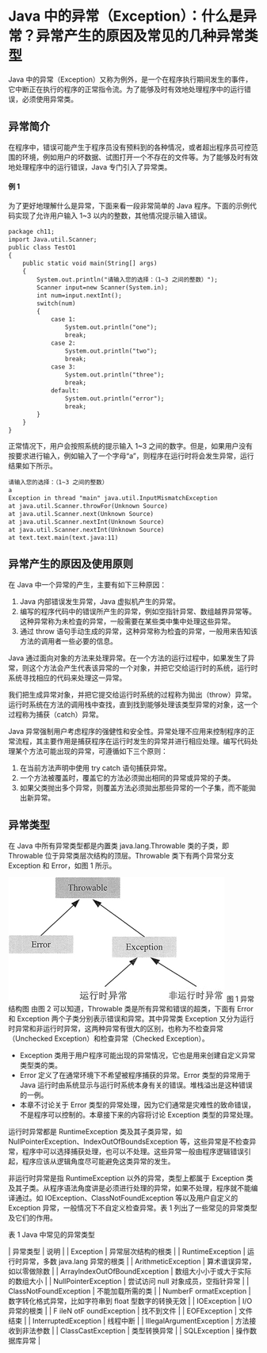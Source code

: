 # Java 中的异常（Exception）：什么是异常？异常产生的原因及常见的几种异常类型

Java 中的异常（Exception）又称为例外，是一个在程序执行期间发生的事件，它中断正在执行的程序的正常指令流。为了能够及时有效地处理程序中的运行错误，必须使用异常类。

## 异常简介

在程序中，错误可能产生于程序员没有预料到的各种情况，或者超出程序员可控范围的环境，例如用户的坏数据、试图打开一个不存在的文件等。为了能够及时有效地处理程序中的运行错误，Java 专门引入了异常类。

#### 例 1

为了更好地理解什么是异常，下面来看一段非常简单的 Java 程序。下面的示例代码实现了允许用户输入 1~3 以内的整数，其他情况提示输入错误。

```
package ch11;
import Java.util.Scanner;
public class TestO1
{
    public static void main(String[] args)
    {
        System.out.println("请输入您的选择：（1~3 之间的整数）");
        Scanner input=new Scanner(System.in);
        int num=input.nextInt();
        switch(num)
        {
            case 1:
                System.out.println("one");
                break;
            case 2:
                System.out.println("two");
                break;
            case 3:
                System.out.println("three");
                break;
            default:
                System.out.println("error");
                break;
        }
    }
}
```

正常情况下，用户会按照系统的提示输入 1~3 之间的数字。但是，如果用户没有按要求进行输入，例如输入了一个字母“a”，则程序在运行时将会发生异常，运行结果如下所示。

```
请输入您的选择：（1~3 之间的整数）
a
Exception in thread "main" java.util.InputMismatchException
at java.util.Scanner.throwFor(Unknown Source)
at java.util.Scanner.next(Unknown Source)
at java.util.Scanner.nextInt(Unknown Source)
at java.util.Scanner.nextInt(Unknown Source)
at text.text.main(text.java:11)
```

## 异常产生的原因及使用原则

在 Java 中一个异常的产生，主要有如下三种原因：

1.  Java 内部错误发生异常，Java 虚拟机产生的异常。
2.  编写的程序代码中的错误所产生的异常，例如空指针异常、数组越界异常等。这种异常称为未检査的异常，一般需要在某些类中集中处理这些异常。
3.  通过 throw 语句手动生成的异常，这种异常称为检査的异常，一般用来告知该方法的调用者一些必要的信息。

Java 通过面向对象的方法来处理异常。在一个方法的运行过程中，如果发生了异常，则这个方法会产生代表该异常的一个对象，并把它交给运行时的系统，运行时系统寻找相应的代码来处理这一异常。

我们把生成异常对象，并把它提交给运行时系统的过程称为拋出（throw）异常。运行时系统在方法的调用栈中查找，直到找到能够处理该类型异常的对象，这一个过程称为捕获（catch）异常。

Java 异常强制用户考虑程序的强健性和安全性。异常处理不应用来控制程序的正常流程，其主要作用是捕获程序在运行时发生的异常并进行相应处理。编写代码处理某个方法可能出现的异常，可遵循如下三个原则：

1.  在当前方法声明中使用 try catch 语句捕获异常。
2.  一个方法被覆盖时，覆盖它的方法必须拋出相同的异常或异常的子类。
3.  如果父类抛出多个异常，则覆盖方法必须拋出那些异常的一个子集，而不能拋出新异常。

## 异常类型

在 Java 中所有异常类型都是内置类 java.lang.Throwable 类的子类，即 Throwable 位于异常类层次结构的顶层。Throwable 类下有两个异常分支 Exception 和 Error，如图 1 所示。

![](img/ab646e446e50b107245c8e9a2288832c.jpg)
图 1 异常结构图
由图 2 可以知道，Throwable 类是所有异常和错误的超类，下面有 Error 和 Exception 两个子类分别表示错误和异常。其中异常类 Exception 又分为运行时异常和非运行时异常，这两种异常有很大的区别，也称为不检查异常（Unchecked Exception）和检查异常（Checked Exception）。

*   Exception 类用于用户程序可能出现的异常情况，它也是用来创建自定义异常类型类的类。
*   Error 定义了在通常环境下不希望被程序捕获的异常。Error 类型的异常用于 Java 运行时由系统显示与运行时系统本身有关的错误。堆栈溢出是这种错误的一例。
*   本章不讨论关于 Error 类型的异常处理，因为它们通常是灾难性的致命错误，不是程序可以控制的。本章接下来的内容将讨论 Exception 类型的异常处理。

运行时异常都是 RuntimeException 类及其子类异常，如 NullPointerException、IndexOutOfBoundsException 等，这些异常是不检查异常，程序中可以选择捕获处理，也可以不处理。这些异常一般由程序逻辑错误引起，程序应该从逻辑角度尽可能避免这类异常的发生。

非运行时异常是指 RuntimeException 以外的异常，类型上都属于 Exception 类及其子类。从程序语法角度讲是必须进行处理的异常，如果不处理，程序就不能编译通过。如 IOException、ClassNotFoundException 等以及用户自定义的 Exception 异常，一般情况下不自定义检查异常。表 1 列出了一些常见的异常类型及它们的作用。

表 1 Java 中常见的异常类型

| 异常类型 | 说明 |
| Exception | 异常层次结构的根类 |
| RuntimeException | 运行时异常，多数 java.lang 异常的根类 |
| ArithmeticException | 算术谱误异常，如以零做除数 |
| ArraylndexOutOfBoundException | 数组大小小于或大于实际的数组大小 |
| NullPointerException | 尝试访问 null 对象成员，空指针异常 |
| ClassNotFoundException | 不能加载所需的类 |
| NumberF ormatException | 数字转化格式异常，比如字符串到 float 型数字的转换无效 |
| IOException | I/O 异常的根类 |
| F ileN otF oundException | 找不到文件 |
| EOFException | 文件结束 |
| InterruptedException | 线程中断 |
| IllegalArgumentException | 方法接收到非法参数 |
| ClassCastException | 类型转换异常 |
| SQLException | 操作数据库异常 |